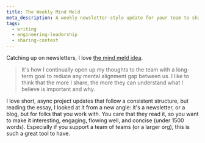 ```yaml
---
title: The Weekly Mind Meld
meta_description: A weekly newsletter-style update for your team to share thoughts, priorities, and reduce mental alignment gaps - like blogging for your colleagues
tags:
  - writing
  - engineering-leadership
  - sharing-context
---
```


Catching up on newsletters, I love [the mind meld idea](https://theengineeringmanager.substack.com/p/a-weekly-mind-meld?publication_id=991131&post_id=162489618&triggerShare=true&isFreemail=true&r=8s83&triedRedirect=true).

> It's how I continually open up my thoughts to the team with a long-term goal to reduce any mental alignment gap between us. I like to think that the more I share, the more they can understand what I believe is important and why.

I love short, async project updates that follow a consistent structure, but reading the essay, I looked at it from a new angle: it's a newsletter, or a blog, but for folks that you work with. You care that they read it, so you want to make it interesting, engaging, flowing well, and concise (under 1500 words). Especially if you support a team of teams (or a larger org), this is such a great tool to have.

